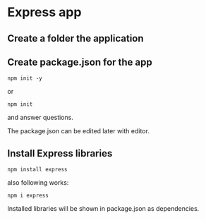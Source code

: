 # Express app

## Create a folder the application

## Create package.json for the app

```shell
npm init -y
```
or 
```shell
npm init
```
and answer questions.

The package.json can be edited later with editor.

## Install Express libraries 

```shell
npm install express
```
also following works:
```shell
npm i express
```
Installed libraries will be shown in package.json as dependencies.

